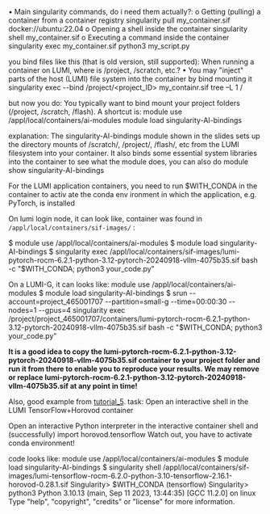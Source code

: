 • Main singularity commands, do i need them actually?:
o Getting (pulling) a container from a container registry
singularity pull my_container.sif docker://ubuntu:22.04
o Opening a shell inside the container
singularity shell my_container.sif
o Executing a command inside the container
singularity exec my_container.sif python3 my_script.py

you bind files like this (that is old version, still supported):
When running a container on LUMI, where is
/project, /scratch, etc.?
• You may "inject" parts of the host (LUMI) file
system into the container by bind mounting it
singularity exec --bind /project/<project_ID>
my_containr.sif tree –L 1 /

but now you do:
You typically want to bind mount your project folders
(/project, /scratch, /flash). A shortcut is:
module use /appl/local/containers/ai-modules
module load singularity-AI-bindings

explanation:
The singularity-AI-bindings module shown in the slides sets up the directory mounts of /scratch/, /project/, /flash/, etc from the LUMI filesystem into your container. It also binds some essential system libraries into the container
to see what the module does, you can also do module show singularity-AI-bindings

For the LUMI application containers, you need to run $WITH_CONDA in the container to
activ ate the conda env ironment in which the application, e.g. PyTorch, is installed

On lumi login node, it can look like, container was found in `/appl/local/containers/sif-images/` :

$ module use /appl/local/containers/ai-modules
$ module load singularity-AI-bindings
$ singularity exec /appl/local/containers/sif-images/lumi-pytorch-rocm-6.2.1-python-3.12-pytorch-20240918-vllm-4075b35.sif bash -c "\$WITH_CONDA; python3 your_code.py"

On a LUMI-G, it can looks like:
module use /appl/local/containers/ai-modules
$ module load singularity-AI-bindings
$ srun --account=project_465001707 --partition=small-g --time=00:00:30 --nodes=1 --gpus=4 singularity exec /project/project_465001707/containers/lumi-pytorch-rocm-6.2.1-python-3.12-pytorch-20240918-vllm-4075b35.sif bash -c "\$WITH_CONDA; python3 your_code.py"

**It is a good idea to copy the lumi-pytorch-rocm-6.2.1-python-3.12-pytorch-20240918-vllm-4075b35.sif container to your project folder and run it from there to enable you to reproduce your results. We may remove or replace lumi-pytorch-rocm-6.2.1-python-3.12-pytorch-20240918-vllm-4075b35.sif at any point in time!**

Also, good example from [tutorial_5](https://github.com/Lumi-supercomputer/Getting_Started_with_AI_workshop/blob/ai-20250204/05_Running_containers_on_LUMI/reference_solution/reference_solution.md).
task:
Open an interactive shell in the LUMI TensorFlow+Horovod container

Open an interactive Python interpreter in the interactive container shell and (successfully) import horovod.tensorflow
Watch out, you have to activate conda environment!

code looks like:
module use /appl/local/containers/ai-modules
$ module load singularity-AI-bindings
$ singularity shell /appl/local/containers/sif-images/lumi-tensorflow-rocm-6.2.0-python-3.10-tensorflow-2.16.1-horovod-0.28.1.sif
Singularity> $WITH_CONDA
(tensorflow) Singularity> python3
Python 3.10.13 (main, Sep 11 2023, 13:44:35) [GCC 11.2.0] on linux
Type "help", "copyright", "credits" or "license" for more information.